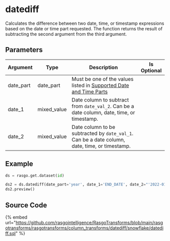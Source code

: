 

# datediff

Calculates the difference between two date, time, or timestamp expressions based on the date or time part requested. The function returns the result of subtracting the second argument from the third argument.

## Parameters

| Argument  |    Type     |                                                                                Description                                                                                 | Is Optional |
| --------- | ----------- | -------------------------------------------------------------------------------------------------------------------------------------------------------------------------- | ----------- |
| date_part | date_part   | Must be one of the values listed in [Supported Date and Time Parts](https://docs.snowflake.com/en/sql-reference/functions-date-time.html#label-supported-date-time-parts)  |             |
| date_1    | mixed_value | Date column to subtract from `date_val_2`. Can be a date column, date, time, or timestamp.                                                                                 |             |
| date_2    | mixed_value | Date column to be subtracted by `date_val_1`. Can be a date column, date, time, or timestamp.                                                                              |             |


## Example

```python
ds = rasgo.get.dataset(id)

ds2 = ds.datediff(date_part='year', date_1='END_DATE', date_2="'2022-01-01'")
ds2.preview()
```

## Source Code

{% embed url="https://github.com/rasgointelligence/RasgoTransforms/blob/main/rasgotransforms/rasgotransforms/column_transforms/datediff/snowflake/datediff.sql" %}

